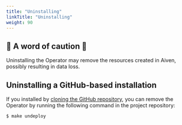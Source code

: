 ```yaml
---
title: "Uninstalling"
linkTitle: "Uninstalling"
weight: 90 
---
```


## 🚨 A word of caution 🚨
Uninstalling the Operator may remove the resources created in Aiven, possibly resulting in data loss. 

## Uninstalling a GitHub-based installation
If you installed by [cloning the GitHub repository](../cloning-the-repository/), you can remove the Operator by running the following command in the project repository:
```bash
$ make undeploy
```